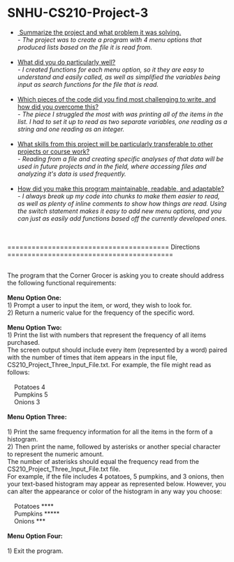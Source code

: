 # SNHU-CS210-Project-3
<ul>
<li><span style="text-decoration: underline;">&nbsp;Summarize the project and what problem it was solving.</span> <br />- <em>The project was to create a program with 4 menu options that produced lists based on the file it is read from.<br /><br /></em></li>
<li><span style="text-decoration: underline;">What did you do particularly well?</span><br /><em>- I created functions for each menu option, so it they are easy to understand and easily called, as well as simplified the variables being input as search functions for the file that is read.<br /><br /></em></li>
<li><span style="text-decoration: underline;">Which pieces of the code did you find most challenging to write, and how did you overcome this?</span><br />-&nbsp;<em>The piece I struggled the most with was printing all of the items in the list. I had to set it up to read as two separate variables, one reading as a string and one reading as an integer.<br /><br /></em></li>
<li><span style="text-decoration: underline;">What skills from this project will be particularly transferable to other projects or course work?</span><br />- <em>Reading&nbsp;from a file and creating specific analyses of that data will be used in future projects and in the field, where accessing files and analyzing it's data is used frequently.</em><br /><br /></li>
<li><span style="text-decoration: underline;">How did you make this program maintainable, readable, and adaptable?</span><br />-&nbsp;<em>I always break up my code into chunks to make them easier to read, as well as plenty of inline comments to show how things are read. Using the switch statement makes it easy to add new menu options, and you can just as easily add functions based off the currently developed ones.</em></li>
</ul>
<p><br /> <br /> ======================================== Directions =========================================</p>
<p><br /> The program that the Corner Grocer is asking you to create should address the following functional requirements: <br /> <br /> <strong>Menu Option One:</strong> <br /> 1) Prompt a user to input the item, or word, they wish to look for. <br /> 2) Return a numeric value for the frequency of the specific word.<br /> <br /> <strong>Menu Option Two:</strong> <br /> 1) Print the list with numbers that represent the frequency of all items purchased.<br /> The screen output should include every item (represented by a word) paired with the number of times that item appears in the input file, CS210_Project_Three_Input_File.txt. For example, the file might read as follows: <br /> <br />&nbsp; &nbsp; Potatoes 4 <br />&nbsp; &nbsp; Pumpkins 5 <br />&nbsp; &nbsp; Onions 3 <br /> <br /> <strong>Menu Option Three:</strong> <br /> <br /> 1) Print the same frequency information for all the items in the form of a histogram. <br /> 2) Then print the name, followed by asterisks or another special character to represent the numeric amount. <br /> The number of asterisks should equal the frequency read from the CS210_Project_Three_Input_File.txt file. <br /> For example, if the file includes 4 potatoes, 5 pumpkins, and 3 onions, then your text-based histogram may appear as represented below. However, you can alter the appearance or color of the histogram in any way you choose: <br /> <br />&nbsp; &nbsp; Potatoes **** <br />&nbsp; &nbsp; Pumpkins ***** <br />&nbsp; &nbsp; Onions *** <br /> <br /> <strong>Menu Option Four:</strong> <br /> <br /> 1) Exit the program.</p>

